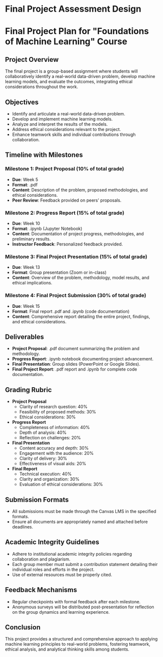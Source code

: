 Final Project Assessment Design
===============================

# Final Project Plan for "Foundations of Machine Learning" Course

## Project Overview
The final project is a group-based assignment where students will collaboratively identify a real-world data-driven problem, develop machine learning models, and evaluate the outcomes, integrating ethical considerations throughout the work.

## Objectives
- Identify and articulate a real-world data-driven problem.
- Develop and implement machine learning models.
- Analyze and interpret the results of the models.
- Address ethical considerations relevant to the project.
- Enhance teamwork skills and individual contributions through collaboration.

## Timeline with Milestones
### Milestone 1: Project Proposal (10% of total grade)
- **Due**: Week 5
- **Format**: .pdf
- **Content**: Description of the problem, proposed methodologies, and ethical considerations.
- **Peer Review**: Feedback provided on peers' proposals.

### Milestone 2: Progress Report (15% of total grade)
- **Due**: Week 10
- **Format**: .ipynb (Jupyter Notebook)
- **Content**: Documentation of project progress, methodologies, and preliminary results.
- **Instructor Feedback**: Personalized feedback provided.

### Milestone 3: Final Project Presentation (15% of total grade)
- **Due**: Week 13
- **Format**: Group presentation (Zoom or in-class)
- **Content**: Overview of the problem, methodology, model results, and ethical implications.

### Milestone 4: Final Project Submission (30% of total grade)
- **Due**: Week 15
- **Format**: Final report .pdf and .ipynb (code documentation)
- **Content**: Comprehensive report detailing the entire project, findings, and ethical considerations.

## Deliverables
- **Project Proposal**: .pdf document summarizing the problem and methodology.
- **Progress Report**: .ipynb notebook documenting project advancement.
- **Final Presentation**: Group slides (PowerPoint or Google Slides).
- **Final Project Report**: .pdf report and .ipynb for complete code documentation.

## Grading Rubric
- **Project Proposal**
  - Clarity of research question: 40%
  - Feasibility of proposed methods: 30%
  - Ethical considerations: 30%
- **Progress Report**
  - Completeness of information: 40%
  - Depth of analysis: 40%
  - Reflection on challenges: 20%
- **Final Presentation**
  - Content accuracy and depth: 30%
  - Engagement with the audience: 20%
  - Clarity of delivery: 30%
  - Effectiveness of visual aids: 20%
- **Final Report**
  - Technical execution: 40%
  - Clarity and organization: 30%
  - Evaluation of ethical considerations: 30%

## Submission Formats
- All submissions must be made through the Canvas LMS in the specified formats.
- Ensure all documents are appropriately named and attached before deadlines.

## Academic Integrity Guidelines
- Adhere to institutional academic integrity policies regarding collaboration and plagiarism.
- Each group member must submit a contribution statement detailing their individual roles and efforts in the project.
- Use of external resources must be properly cited.

## Feedback Mechanisms
- Regular checkpoints with formal feedback after each milestone.
- Anonymous surveys will be distributed post-presentation for reflection on the group dynamics and learning experience. 

## Conclusion
This project provides a structured and comprehensive approach to applying machine learning principles to real-world problems, fostering teamwork, ethical analysis, and analytical thinking skills among students.